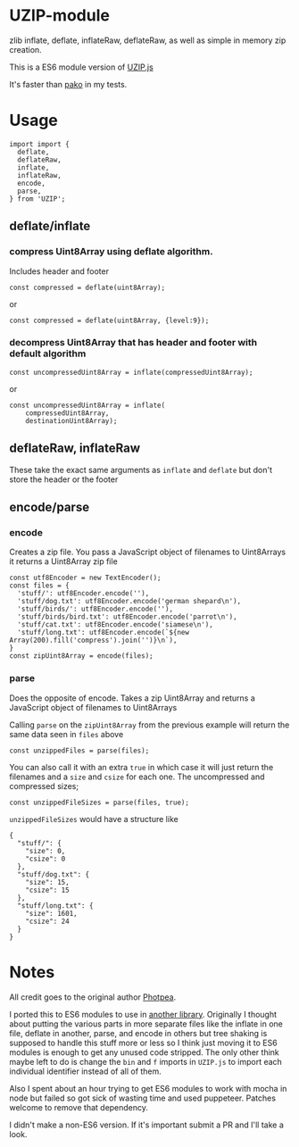 
# UZIP-module

zlib inflate, deflate, inflateRaw, deflateRaw, as well
as simple in memory zip creation.

This is a ES6 module version of [UZIP.js](https://github.com/photopea/UZIP.js)

It's faster than [pako](https://github.com/nodeca/pako) in my tests.

# Usage

```
import import {
  deflate,
  deflateRaw,
  inflate,
  inflateRaw,
  encode,
  parse,
} from 'UZIP';
```

## deflate/inflate

### compress Uint8Array using deflate algorithm. 

Includes header and footer

```
const compressed = deflate(uint8Array);
```

or

```
const compressed = deflate(uint8Array, {level:9});
```

### decompress Uint8Array that has header and footer with default algorithm

```
const uncompressedUint8Array = inflate(compressedUint8Array);
```

or

```
const uncompressedUint8Array = inflate(
    compressedUint8Array,
    destinationUint8Array);
```

## deflateRaw, inflateRaw

These take the exact same arguments as `inflate` and `deflate`
but don't store the header or the footer

## encode/parse

### encode

Creates a zip file. You pass a JavaScript object of filenames
to Uint8Arrays it returns a Uint8Array zip file

```
const utf8Encoder = new TextEncoder();
const files = {
  'stuff/': utf8Encoder.encode(''),
  'stuff/dog.txt': utf8Encoder.encode('german shepard\n'),
  'stuff/birds/': utf8Encoder.encode(''),
  'stuff/birds/bird.txt': utf8Encoder.encode('parrot\n'),
  'stuff/cat.txt': utf8Encoder.encode('siamese\n'),
  'stuff/long.txt': utf8Encoder.encode(`${new Array(200).fill('compress').join('')}\n`),
}
const zipUint8Array = encode(files);
```

### parse

Does the opposite of encode. Takes a zip Uint8Array
and returns a JavaScript object of filenames to Uint8Arrays

Calling `parse` on the `zipUint8Array` from the previous
example will return the same data seen in `files` above

```
const unzippedFiles = parse(files);
```

You can also call it with an extra `true` in which case it will
just return the filenames and a `size` and `csize` for each one.
The uncompressed and compressed sizes;

```
const unzippedFileSizes = parse(files, true);
```

`unzippedFileSizes` would have a structure like

```
{
  "stuff/": {
    "size": 0,
    "csize": 0
  },
  "stuff/dog.txt": {
    "size": 15,
    "csize": 15
  },
  "stuff/long.txt": {
    "size": 1601,
    "csize": 24
  }
}
```

# Notes

All credit goes to the original author [Photpea](https://github.com/photopea/UZIP.js).

I ported this to ES6 modules to use in [another library](https://github.com/greggman/unzipit.js).
Originally I thought about putting the various parts in more separate files
like the inflate in one file, deflate in another, parse, and encode in others
but tree shaking is supposed to handle this stuff more or less
so I think just moving it to ES6 modules is enough to get any
unused code stripped. The only other think maybe left to do
is change the `bin` and `f` imports in `UZIP.js` to import each
individual identifier instead of all of them.

Also I spent about an hour trying to get ES6 modules to work with mocha in node
but failed so got sick of wasting time and used puppeteer. Patches welcome
to remove that dependency.

I didn't make a non-ES6 version. If it's important submit a PR and I'll
take a look. 
